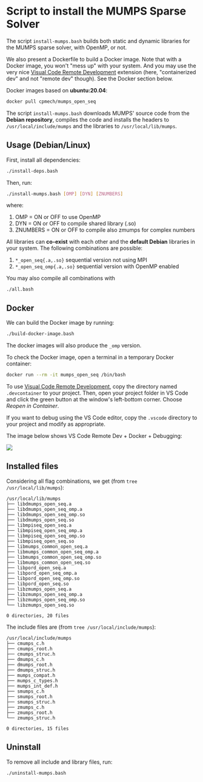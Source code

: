 # Script to install the MUMPS Sparse Solver

The script `install-mumps.bash` builds both static and dynamic libraries for the MUMPS sparse solver, with OpenMP, or not.

We also present a Dockerfile to build a Docker image. Note that with a Docker image, you won't "mess up" with your system. And you may use the very nice [Visual Code Remote Development](https://code.visualstudio.com/docs/remote/remote-overview) extension (here, "containerized dev" and not "remote dev" though). See the Docker section below.

Docker images based on **ubuntu:20.04**:

```bash
docker pull cpmech/mumps_open_seq
```

The script `install-mumps.bash` downloads MUMPS' source code from the **Debian repository**, compiles the code and installs the headers to `/usr/local/include/mumps` and the libraries to `/usr/local/lib/mumps`.

## Usage (Debian/Linux)

First, install all dependencies:

```bash
./install-deps.bash
```

Then, run:

```bash
./install-mumps.bash [OMP] [DYN] [ZNUMBERS]
```

where:

1. OMP = ON or OFF to use OpenMP
2. DYN = ON or OFF to compile shared library (.so)
3. ZNUMBERS = ON or OFF to compile also zmumps for complex numbers

All libraries can **co-exist** with each other and the **default Debian** libraries in your system. The following combinations are possible:

1. `*_open_seq{.a,.so}` sequential version not using MPI
2. `*_open_seq_omp{.a,.so}` sequential version with OpenMP enabled

You may also compile all combinations with

```
./all.bash
```

## Docker

We can build the Docker image by running:

```bash
./build-docker-image.bash
```

The docker images will also produce the `_omp` version.

To check the Docker image, open a terminal in a temporary Docker container:

```bash
docker run --rm -it mumps_open_seq /bin/bash
```

To use [Visual Code Remote Development](https://code.visualstudio.com/docs/remote/remote-overview), copy the directory named `.devcontainer` to your project. Then, open your project folder in VS Code and click the green button at the window's left-bottom corner. Choose _Reopen in Container_.

If you want to debug using the VS Code editor, copy the `.vscode` directory to your project and modify as appropriate.

The image below shows VS Code Remote Dev + Docker + Debugging:

![](Script-Install-Mumps-001.gif)

## Installed files

Considering all flag combinations, we get (from `tree /usr/local/lib/mumps`):

```
/usr/local/lib/mumps
├── libdmumps_open_seq.a
├── libdmumps_open_seq_omp.a
├── libdmumps_open_seq_omp.so
├── libdmumps_open_seq.so
├── libmpiseq_open_seq.a
├── libmpiseq_open_seq_omp.a
├── libmpiseq_open_seq_omp.so
├── libmpiseq_open_seq.so
├── libmumps_common_open_seq.a
├── libmumps_common_open_seq_omp.a
├── libmumps_common_open_seq_omp.so
├── libmumps_common_open_seq.so
├── libpord_open_seq.a
├── libpord_open_seq_omp.a
├── libpord_open_seq_omp.so
├── libpord_open_seq.so
├── libzmumps_open_seq.a
├── libzmumps_open_seq_omp.a
├── libzmumps_open_seq_omp.so
└── libzmumps_open_seq.so

0 directories, 20 files

```

The include files are (from `tree /usr/local/include/mumps`):

```
/usr/local/include/mumps
├── cmumps_c.h
├── cmumps_root.h
├── cmumps_struc.h
├── dmumps_c.h
├── dmumps_root.h
├── dmumps_struc.h
├── mumps_compat.h
├── mumps_c_types.h
├── mumps_int_def.h
├── smumps_c.h
├── smumps_root.h
├── smumps_struc.h
├── zmumps_c.h
├── zmumps_root.h
└── zmumps_struc.h

0 directories, 15 files
```

## Uninstall

To remove all include and library files, run:

```bash
./uninstall-mumps.bash
```
